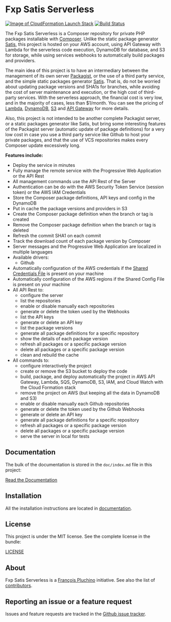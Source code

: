 Fxp Satis Serverless
====================

[![Image of CloudFormation Launch Stack](doc/images/deploy-to-aws.png)](https://console.aws.amazon.com/cloudformation/home?region=eu-west-1#/stacks/new?stackName=FxpSatisServerless&templateURL=https://fxp-satis-serverless.s3.amazonaws.com/latest.template)
[![Build Status](https://travis-ci.org/fxpio/fxp-satis-serverless.svg?branch=master)](https://travis-ci.org/fxpio/fxp-satis-serverless)

The Fxp Satis Serverless is a Composer repository for private PHP packages installable with
[Composer](http://getcomposer.org). Unlike the static package generator [Satis](https://github.com/composer/satis),
this project is hosted on your AWS account, using API Gateway with Lambda for the serverless code execution, DynamoDB
for database, and S3 for storage, while using services webhooks to automatically build packages and providers.

The main idea of this project is to have an intermediary between the management of its own server [Packagist](https://github.com/composer/packagist),
or the use of a third party service, and the simple static packages generator [Satis](https://github.com/composer/satis).
That is, do not be worried about updating package versions and SHA1s for branches, while avoiding the cost of server
maintenance and execution, or the high cost of third-party services. With the serverless approach, the financial cost
is very low, and in the majority of cases, less than $1/month. You can see the pricing of
[Lambda](https://aws.amazon.com/lambda/pricing), [DynamoDB](https://aws.amazon.com/dynamodb/pricing),
[S3](https://aws.amazon.com/s3/pricing) and [API Gateway](https://aws.amazon.com/api-gateway/pricing) for more details.

Also, this project is not intended to be another complete Packagist server, or a static packages generator like Satis,
but bring some interesting features of the Packagist server (automatic update of package definitions) for a very low
cost in case you use a third party service like Github to host your private packages, and that the use of
VCS repositories makes every Composer update excessively long.

**Features include:**

- Deploy the service in minutes
- Fully manage the remote service with the Progressive Web Application or the API Rest
- All management commands use the API Rest of the Server
- Authentication can be do with the AWS Security Token Service (session token) or the AWS IAM Credentials
- Store the Composer package definitions, API keys and config in the DynamoDB
- Put in cache the package versions and providers in S3
- Create the Composer package definition when the branch or tag is created
- Remove the Composer package definition when the branch or tag is deleted
- Refresh the commit SHA1 on each commit
- Track the download count of each package version by Composer
- Server messages and the Progressive Web Application are localized in multiple languages
- Available drivers:
  - Github
- Automatically configuration of the AWS credentials if the [Shared Credentials File](https://docs.aws.amazon.com/sdk-for-javascript/v2/developer-guide/loading-node-credentials-shared.html)
  is present on your machine
- Automatically configuration of the AWS regions if the Shared Config File is present on your machine
- All API Rest to:
  - configure the server
  - list the repositories
  - enable or disable manually each repositories
  - generate or delete the token used by the Webhooks
  - list the API keys
  - generate or delete an API key
  - list the package versions
  - generate all package definitions for a specific repository
  - show the details of each package version
  - refresh all packages or a specific package version
  - delete all packages or a specific package version
  - clean and rebuild the cache
- All commands to:
  - configure interactively the project
  - create or remove the S3 bucket to deploy the code
  - build, package, and deploy automatically the project in AWS API Gateway, Lambda, SQS, DynamoDB, S3, IAM,
    and Cloud Watch with the Cloud Formation stack
  - remove the project on AWS (but keeping all the data in DynamoDB and S3)
  - enable or disable manually each Github repositories
  - generate or delete the token used by the Github Webhooks
  - generate or delete an API key
  - generate all package definitions for a specific repository
  - refresh all packages or a specific package version
  - delete all packages or a specific package version
  - serve the server in local for tests

Documentation
-------------

The bulk of the documentation is stored in the `doc/index.md`
file in this project:

[Read the Documentation](doc/index.md)

Installation
------------

All the installation instructions are located in [documentation](doc/index.md).

License
-------

This project is under the MIT license. See the complete license in the bundle:

[LICENSE](LICENSE)

About
-----

Fxp Satis Serverless is a [François Pluchino](https://github.com/francoispluchino) initiative.
See also the list of [contributors](https://github.com/fxpio/fxp-satis-serverless/graphs/contributors).

Reporting an issue or a feature request
---------------------------------------

Issues and feature requests are tracked in the [Github issue tracker](https://github.com/fxpio/fxp-satis-serverless/issues).

